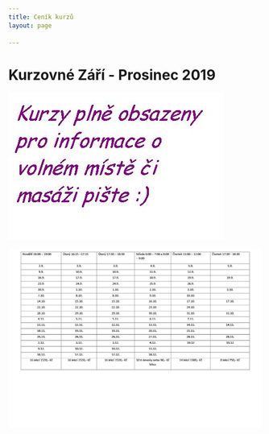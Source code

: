 ```yaml
---
title: Ceník kurzů
layout: page

---
```

# **Kurzovné Září - Prosinec 2019**

![](/uploads/joga.JPG)

![](/uploads/Září-1.jpg)